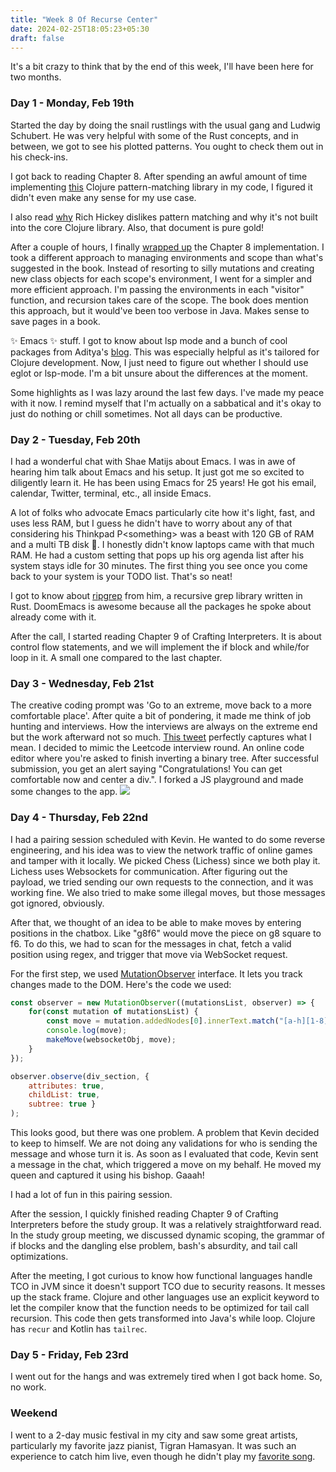 ```yaml
---
title: "Week 8 Of Recurse Center"
date: 2024-02-25T18:05:23+05:30
draft: false
---
```


It's a bit crazy to think that by the end of this week, I'll have been here for two months.

### Day 1 - Monday, Feb 19th

Started the day by doing the snail rustlings with the usual gang and Ludwig Schubert. He was very helpful with some of the Rust concepts, and in between, we got to see his plotted patterns. You ought to check them out in his check-ins.

I got back to reading Chapter 8. After spending an awful amount of time implementing [this](https://github.com/clojure/core.match) Clojure pattern-matching library in my code, I figured it didn't even make any sense for my use case.

I also read [why](https://gist.github.com/reborg/dc8b0c96c397a56668905e2767fd697f#why-no-pattern-matching) Rich Hickey dislikes pattern matching and why it's not built into the core Clojure library. Also, that document is pure gold!

After a couple of hours, I finally [wrapped up](https://github.com/raghavio/crafting-interpreters/commit/8154212f88a215176ddacdf02eb7ab55904baead) the Chapter 8 implementation. I took a different approach to managing environments and scope than what's suggested in the book. Instead of resorting to silly mutations and creating new class objects for each scope's environment, I went for a simpler and more efficient approach. I'm passing the environments in each "visitor" function, and recursion takes care of the scope. The book does mention this approach, but it would've been too verbose in Java. Makes sense to save pages in a book.

✨ Emacs ✨ stuff. I got to know about lsp mode and a bunch of cool packages from Aditya's [blog](https://www.evalapply.org/posts/emerging-from-dotemacs-bankruptcy-ide-experience/). This was especially helpful as it's tailored for Clojure development. Now, I just need to figure out whether I should use eglot or lsp-mode. I'm a bit unsure about the differences at the moment.


Some highlights as I was lazy around the last few days. I've made my peace with it now. I remind myself that I'm actually on a sabbatical and it's okay to just do nothing or chill sometimes. Not all days can be productive.

### Day 2 - Tuesday, Feb 20th

I had a wonderful chat with Shae Matijs about Emacs. I was in awe of hearing him talk about Emacs and his setup. It just got me so excited to diligently learn it. He has been using Emacs for 25 years! He got his email, calendar, Twitter, terminal, etc., all inside Emacs.

A lot of folks who advocate Emacs particularly cite how it's light, fast, and uses less RAM, but I guess he didn't have to worry about any of that considering his Thinkpad P\<something> was a beast with 120 GB of RAM and a multi TB disk 🤯. I honestly didn't know laptops came with that much RAM. He had a custom setting that pops up his org agenda list after his system stays idle for 30 minutes. The first thing you see once you come back to your system is your TODO list. That's so neat!

I got to know about [ripgrep](https://github.com/BurntSushi/ripgrep) from him, a recursive grep library written in Rust. DoomEmacs is awesome because all the packages he spoke about already come with it.

After the call, I started reading Chapter 9 of Crafting Interpreters. It is about control flow statements, and we will implement the if block and while/for loop in it. A small one compared to the last chapter.


### Day 3 - Wednesday, Feb 21st

The creative coding prompt was 'Go to an extreme, move back to a more comfortable place'. After quite a bit of pondering, it made me think of job hunting and interviews. How the interviews are always on the extreme end but the work afterward not so much. [This tweet](https://twitter.com/TheJackForge/status/1760672776359440442) perfectly captures what I mean. 
I decided to mimic the Leetcode interview round. An online code editor where you're asked to finish inverting a binary tree. After successful submission, you get an alert saying "Congratulations! You can get comfortable now and center a div.". I forked a JS playground and made some changes to the app.
![](/creative-coding-feb-21.png)

### Day 4 - Thursday, Feb 22nd

I had a pairing session scheduled with Kevin. He wanted to do some reverse engineering, and his idea was to view the network traffic of online games and tamper with it locally. We picked Chess (Lichess) since we both play it. Lichess uses Websockets for communication. After figuring out the payload, we tried sending our own requests to the connection, and it was working fine. We also tried to make some illegal moves, but those messages got ignored, obviously.

After that, we thought of an idea to be able to make moves by entering positions in the chatbox. Like "g8f6" would move the piece on g8 square to f6. To do this, we had to scan for the messages in chat, fetch a valid position using regex, and trigger that move via WebSocket request.

For the first step, we used [MutationObserver](https://developer.mozilla.org/en-US/docs/Web/API/MutationObserver) interface. It lets you track changes made to the DOM. Here's the code we used:
```javascript
const observer = new MutationObserver((mutationsList, observer) => {
    for(const mutation of mutationsList) {
        const move = mutation.addedNodes[0].innerText.match("[a-h][1-8][a-h][1-8]")[0];
        console.log(move);
        makeMove(websocketObj, move); 
    }
});

observer.observe(div_section, { 
    attributes: true, 
    childList: true, 
    subtree: true }
);
```

This looks good, but there was one problem. A problem that Kevin decided to keep to himself. We are not doing any validations for who is sending the message and whose turn it is. As soon as I evaluated that code, Kevin sent a message in the chat, which triggered a move on my behalf. He moved my queen and captured it using his bishop. Gaaah!

I had a lot of fun in this pairing session.

After the session, I quickly finished reading Chapter 9 of Crafting Interpreters before the study group. It was a relatively straightforward read. In the study group meeting, we discussed dynamic scoping, the grammar of if blocks and the dangling else problem, bash's absurdity, and tail call optimizations.

After the meeting, I got curious to know how functional languages handle TCO in JVM since it doesn't support TCO due to security reasons. It messes up the stack frame. Clojure and other languages use an explicit keyword to let the compiler know that the function needs to be optimized for tail call recursion. This code then gets transformed into Java's while loop. Clojure has `recur` and Kotlin has `tailrec`.

### Day 5 - Friday, Feb 23rd

I went out for the hangs and was extremely tired when I got back home. So, no work.

### Weekend

I went to a 2-day music festival in my city and saw some great artists, particularly my favorite jazz pianist, Tigran Hamasyan. It was such an experience to catch him live, even though he didn't play my [favorite song](https://youtu.be/-VOZLG-FlvI).